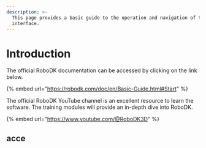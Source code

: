 ```yaml
---
description: >-
  This page provides a basic guide to the operation and navigation of the RoboDK
  interface.
---
```


# Introduction

The official RoboDK documentation can be accessed by clicking on the link below.

{% embed url="https://robodk.com/doc/en/Basic-Guide.html#Start" %}

The official RoboDK YouTube channel is an excellent resource to learn the software. The training modules will provide an in-depth dive into RoboDK.&#x20;

{% embed url="https://www.youtube.com/@RoboDK3D" %}

## acce
